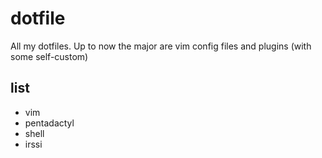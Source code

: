 dotfile
=======

All my dotfiles. Up to now the major are vim config files and plugins (with some self-custom)

list
-------
- vim
- pentadactyl
- shell
- irssi
